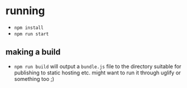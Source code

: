 # running

- `npm install`
- `npm run start`

## making a build

- `npm run build` will output a `bundle.js` file to the directory suitable for publishing to static hosting etc. might want to run it through uglify or something too ;)

